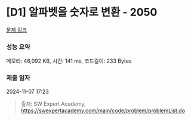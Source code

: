 # [D1] 알파벳을 숫자로 변환 - 2050 

[문제 링크](https://swexpertacademy.com/main/code/problem/problemDetail.do?contestProbId=AV5QLGxKAzQDFAUq) 

### 성능 요약

메모리: 46,092 KB, 시간: 141 ms, 코드길이: 233 Bytes

### 제출 일자

2024-11-07 17:23



> 출처: SW Expert Academy, https://swexpertacademy.com/main/code/problem/problemList.do